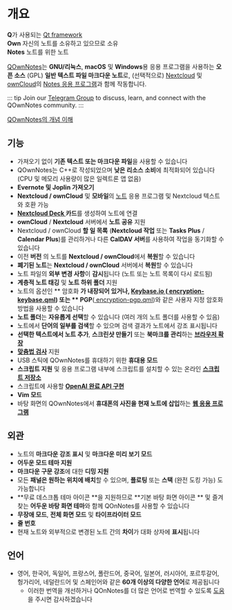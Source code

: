 # 개요

<template>
<v-carousel cycle show-arrows-on-hover>
  <v-carousel-item>
    <img src="/screenshots/screenshot.png" alt="QOwnNotes 스크린샷" />
    <div class="sheet">
      마크다운 강조 표시, 색상 태그 및 하위 폴더를 사용하여 노트 편집
    </div>
  </v-carousel-item>
  <v-carousel-item>
    <img src="/screenshots/screenshot-minimal.png" alt="최소 보기" />
    <div class="sheet">
      더 많이 제거할 수 있는 최소한의 기본 사용자 인터페이스
    </div>
  </v-carousel-item>
  <v-carousel-item>
    <img src="/screenshots/screenshot-vertical.png" alt="수직 보기" />
    <div class="sheet">
      패널을 이동하여 수직 마크다운 보기에서 노트 보기
    </div>
  </v-carousel-item>
  <v-carousel-item>
    <img src="/screenshots/screenshot-note-relations.png" alt="노트 관계" />
    <div class="sheet">
      노트 관계 패널
    </div>
  </v-carousel-item>
  <v-carousel-item>
    <img src="/screenshots/screenshot-portable-mode.png" alt="휴대용 모드" />
    <div class="sheet">
      USB 스틱용 휴대용 모드
    </div>
  </v-carousel-item>
  <v-carousel-item>
    <img src="/screenshots/screenshot-1col.png" alt="한 열" />
    <div class="sheet">
      모든 패널을 원하는 위치에 배치할 수 있습니다
    </div>
  </v-carousel-item>
  <v-carousel-item>
    <img src="/screenshots/screenshot-darkmode.png" alt="스크린샷 어두운 모드" />
    <div class="sheet">
      어두운 모드
    </div>
  </v-carousel-item>
  <v-carousel-item>
    <img src="/screenshots/screenshot-distraction-free-mode.png" alt="스크린샷 방해 금지 모드" />
    <div class="sheet">
      방해 금지 모드
    </div>
  </v-carousel-item>
  <v-carousel-item>
    <img src="/screenshots/screenshot-encrypted-note-decrypted.png" alt="노트 암호화" />
    <div class="sheet">
      AES 노트 암호화 옵션 (스크립트 작성도 가능)
    </div>
  </v-carousel-item>
  <v-carousel-item>
    <img src="/screenshots/screenshot-encrypted-note.png" alt="암호화된 노트" />
    <div class="sheet">
      암호화된 노트는 여전히 텍스트입니다
    </div>
  </v-carousel-item>
  <v-carousel-item>
    <img src="/screenshots/screenshot-diff.png" alt="스크린샷 차이점" />
    <div class="sheet">
      외부에서 변경된 노트의 차이점 표시
    </div>
  </v-carousel-item>
  <v-carousel-item>
    <img src="/screenshots/screenshot-export-print.png" alt="스크린샷-내보내기-인쇄" />
    <div class="sheet">
      참고 PDF 내보내기 및 인쇄
    </div>
  </v-carousel-item>
  <v-carousel-item>
    <img src="/screenshots/screenshot-freedesktop-theme.png" alt="스크린샷-프리 데스크톱 테마" />
    <div class="sheet">
      프리데스크톱 테마를 통한 아이콘
    </div>
  </v-carousel-item>
  <v-carousel-item>
    <img src="/screenshots/screenshot-other-workspace.png" alt="스크린샷-다른 작업 공간" />
    <div class="sheet">
      다양한 작업 공간을 가질 수 있습니다.
    </div>
  </v-carousel-item>
  <v-carousel-item>
    <img src="/screenshots/screenshot-qml.png" alt="스크린샷-qml" />
    <div class="sheet">
      스크립트 가능
    </div>
  </v-carousel-item>
  <v-carousel-item>
    <img src="/screenshots/screenshot-russian.png" alt="스크린샷-러시아어" />
    <div class="sheet">
      다양한 언어로 번역
    </div>
  </v-carousel-item>
  <v-carousel-item>
    <img src="/screenshots/screenshot-search-in-all-notes.png" alt="모든 노트에서 스크린샷 검색" />
    <div class="sheet">
      모든 노트 검색
    </div>
  </v-carousel-item>
  <v-carousel-item>
    <img src="/screenshots/screenshot-search-in-current-note.png" alt="현재 노트에서 스크린샷 검색" />
    <div class="sheet">
      현재 노트에서 검색
    </div>
  </v-carousel-item>
  <v-carousel-item>
    <img src="/screenshots/screenshot-settings-note-folders.png" alt="스크린샷 설정-노트 폴더" />
    <div class="sheet">
      여러 개의 노트 폴더 사용 가능
    </div>
  </v-carousel-item>
  <v-carousel-item>
    <img src="/screenshots/screenshot-todo.png" alt="스크린샷 - 할 일" />
    <div class="sheet">
      CalDAV를 통해 할 일 목록 관리
    </div>
  </v-carousel-item>
  <v-carousel-item>
    <img src="/screenshots/screenshot-trash.png" alt="스크린샷-휴지통" />
    <div class="sheet">
      Nextcloud 서버에서 휴지통 메모 관리
    </div>
  </v-carousel-item>
  <v-carousel-item>
    <img src="/screenshots/screenshot-versioning.png" alt="스크린샷-버전 관리" />
    <div class="sheet">
      Nextcloud 서버에서 노트 버전 관리
    </div>
  </v-carousel-item>
</v-carousel>
</template>

<v-divider />

**Q**가 사용되는 [Qt framework](https://www.qt.io/)  
**Own** 자신의 노트를 소유하고 있으므로 소유   
**Notes** 노트를 위한 노트

<v-divider />

[QOwnNotes](https://www.qownnotes.org/)는 **GNU/리눅스**, **macOS** 및 **Windows**용 응용 프로그램을 사용하는 **오픈 소스** (GPL) **일반 텍스트 파일 마크다운 노트**로, (선택적으로) [Nextcloud](https://nextcloud.com/) 및 [ownCloud](https://owncloud.org/)의 [Notes 응용 프로그램](https://github.com/nextcloud/notes)과 함께 작동합니다.

::: tip Join our [Telegram Group](https://t.me/QOwnNotes) to discuss, learn, and connect with the QOwnNotes community. :::

[QOwnNotes의 개념 이해](concept.md)

## 기능

- 가져오기 없이 **기존 텍스트 또는 마크다운 파일**을 사용할 수 있습니다
- QOwnNotes는 C++로 작성되었으며 **낮은 리소스 소비**에 최적화되어 있습니다 (CPU 및 메모리 사용량이 많은 일렉트론 앱 없음)
- **Evernote 및 Joplin 가져오기**
- **Nextcloud / ownCloud** 및 **모바일**의 [노트](https://apps.nextcloud.com/apps/notes) 응용 프로그램 및 Nextcloud 텍스트와 호환 가능
- **[Nextcloud Deck ](https://apps.nextcloud.com/apps/deck)카드**를 생성하여 노트에 연결
- **ownCloud** / **Nextcloud** 서버에서 **노트 공유** 지원
- Nextcloud / ownCloud **할 일 목록** (**Nextcloud 작업** 또는 **Tasks Plus** / **Calendar Plus**)를 관리하거나 다른 **CalDAV 서버**를 사용하여 작업을 동기화할 수 있습니다
- 이전 **버전** 의 노트를 **Nextcloud / ownCloud**에서 **복원**할 수 있습니다
- **폐기된 노트**는 **Nextcloud / ownCloud** 서버에서 **복원**할 수 있습니다
- 노트 파일의 **외부 변경 사항**이 **감시**됩니다 (노트 또는 노트 목록이 다시 로드됨)
- **계층적 노트 태깅** 및 **노트 하위 폴더** 지원
- 노트의 옵션인 ** 암호화 **가 내장되어 있거나, **[Keybase.io ](https://keybase.io/)**([ encryption-keybase.qml](https://github.com/pbek/QOwnNotes/blob/main/docs/scripting/examples/encryption-keybase.qml)) 또는 ** PGP**([ encryption-pgp.qml](https://github.com/pbek/QOwnNotes/blob/main/docs/scripting/examples/encryption-pgp.qml))와 같은 사용자 지정 암호화 방법을 사용할 수 있습니다
- **노트 폴더**는 **자유롭게 선택**할 수 있습니다 (여러 개의 노트 폴더를 사용할 수 있음)
- 노트에서 **단어의 일부를 검색**할 수 있으며 검색 결과가 노트에서 강조 표시됩니다
- **선택한 텍스트에서 노트 추가**, **스크린샷 만들기** 또는 **북마크를 관리**하는 [**브라우저 확장**](browser-extension.md)
- [**맞춤법 검사**](../editor/spellchecking.md) 지원
- USB 스틱에 QOwnNotes를 휴대하기 위한 **휴대용 모드**
- **스크립트 지원** 및 응용 프로그램 내부에 스크립트를 설치할 수 있는 온라인 [**스크립트 저장소**](https://github.com/qownnotes/scripts)
- 스크립트에 사용할 **[OpenAI 완료 API 구현](https://www.qownnotes.org/blog/2024-05-17-AI-support-was-added-to-QOwnNotes.html)**
- **Vim 모드**
- 바탕 화면의 QOwnNotes에서 **휴대폰의 사진을 현재 노트에 삽입**하는 **[웹 응용 프로그램](web-app.md)**

## 외관

- 노트의 **마크다운 강조 표시** 및 **마크다운 미리 보기 모드**
- **어두운 모드 테마 지원**
- **마크다운 구문 강조**에 대한 **디밍 지원**
- 모든 **패널은 원하는 위치에 배치**할 수 있으며, **플로팅** 또는 **스택** (완전 도킹 가능) 도 가능합니다
- **무료 데스크톱 테마 아이콘 **을 지원하므로  **기본 바탕 화면 아이콘 ** 및 즐겨찾는 **어두운 바탕 화면 테마**와 함께 QOnNotes를 사용할 수 있습니다
- **무장애 모드**, **전체 화면 모드** 및 **타이프라이터 모드**
- **줄 번호**
- 현재 노트와 외부적으로 변경된 노트 간의 **차이**가 대화 상자에 **표시**됩니다

## 언어

- 영어, 한국어, 독일어, 프랑스어, 폴란드어, 중국어, 일본어, 러시아어, 포르투갈어, 헝가리어, 네덜란드어 및 스페인어와 같은 **60개 이상의 다양한 언어**로 제공됩니다
  - 이러한 번역을 개선하거나 QOnNotes를 더 많은 언어로 번역할 수 있도록 [도움](../contributing/translation.md)을 주시면 감사하겠습니다

<style>
.sheet {
  position: absolute;
  bottom: 50px;
  background-color: rgba(0,0,0, 0.5);
  color: white;
  text-align: center;
  display: flex;
  align-items:center;
  justify-content:center;
  height: 50px;
  width: 100%;
}

.v-window__next {
  right: 0;
}

@media (max-width: 500px) {
  .v-carousel {
    height: 400px!important;
  }
}

@media (max-width: 350px) {
  .v-carousel {
    height: 250px!important;
  }
}

@media (max-width: 200px) {
  .v-carousel {
    height: 150px!important;
  }
}
</style>
